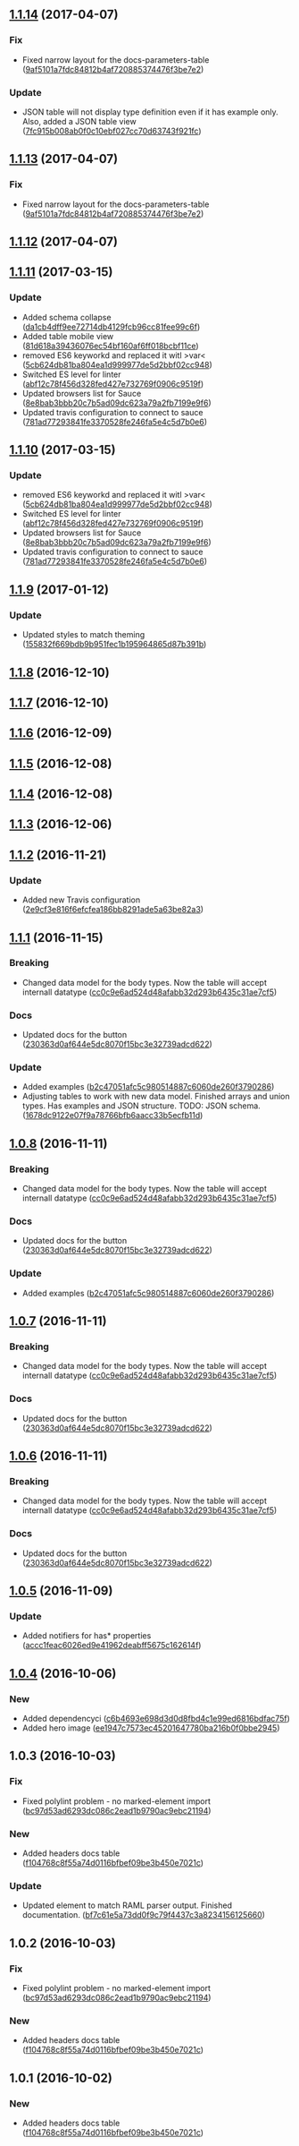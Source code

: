 <a name="1.1.14"></a>
## [1.1.14](https://github.com/advanced-rest-client/docs-parameters-table/compare/1.1.11...v1.1.14) (2017-04-07)


### Fix

* Fixed narrow layout for the docs-parameters-table ([9af5101a7fdc84812b4af720885374476f3be7e2](https://github.com/advanced-rest-client/docs-parameters-table/commit/9af5101a7fdc84812b4af720885374476f3be7e2))

### Update

* JSON table will not display type definition even if it has example only. Also, added a JSON table view ([7fc915b008ab0f0c10ebf027cc70d63743f921fc](https://github.com/advanced-rest-client/docs-parameters-table/commit/7fc915b008ab0f0c10ebf027cc70d63743f921fc))



<a name="1.1.13"></a>
## [1.1.13](https://github.com/advanced-rest-client/docs-parameters-table/compare/1.1.11...v1.1.13) (2017-04-07)


### Fix

* Fixed narrow layout for the docs-parameters-table ([9af5101a7fdc84812b4af720885374476f3be7e2](https://github.com/advanced-rest-client/docs-parameters-table/commit/9af5101a7fdc84812b4af720885374476f3be7e2))



<a name="1.1.12"></a>
## [1.1.12](https://github.com/advanced-rest-client/docs-parameters-table/compare/1.1.11...v1.1.12) (2017-04-07)




<a name="1.1.11"></a>
## [1.1.11](https://github.com/advanced-rest-client/docs-parameters-table/compare/1.1.9...v1.1.11) (2017-03-15)


### Update

* Added schema collapse ([da1cb4dff9ee72714db4129fcb96cc81fee99c6f](https://github.com/advanced-rest-client/docs-parameters-table/commit/da1cb4dff9ee72714db4129fcb96cc81fee99c6f))
* Added table mobile view ([81d618a39436076ec54bf160af6ff018bcbf11ce](https://github.com/advanced-rest-client/docs-parameters-table/commit/81d618a39436076ec54bf160af6ff018bcbf11ce))
* removed ES6 keyworkd and replaced it witl >var< ([5cb624db81ba804ea1d999977de5d2bbf02cc948](https://github.com/advanced-rest-client/docs-parameters-table/commit/5cb624db81ba804ea1d999977de5d2bbf02cc948))
* Switched ES level for linter ([abf12c78f456d328fed427e732769f0906c9519f](https://github.com/advanced-rest-client/docs-parameters-table/commit/abf12c78f456d328fed427e732769f0906c9519f))
* Updated browsers list for Sauce ([8e8bab3bbb20c7b5ad09dc623a79a2fb7199e9f6](https://github.com/advanced-rest-client/docs-parameters-table/commit/8e8bab3bbb20c7b5ad09dc623a79a2fb7199e9f6))
* Updated travis configuration to connect to sauce ([781ad77293841fe3370528fe246fa5e4c5d7b0e6](https://github.com/advanced-rest-client/docs-parameters-table/commit/781ad77293841fe3370528fe246fa5e4c5d7b0e6))



<a name="1.1.10"></a>
## [1.1.10](https://github.com/advanced-rest-client/docs-parameters-table/compare/1.1.9...v1.1.10) (2017-03-15)


### Update

* removed ES6 keyworkd and replaced it witl >var< ([5cb624db81ba804ea1d999977de5d2bbf02cc948](https://github.com/advanced-rest-client/docs-parameters-table/commit/5cb624db81ba804ea1d999977de5d2bbf02cc948))
* Switched ES level for linter ([abf12c78f456d328fed427e732769f0906c9519f](https://github.com/advanced-rest-client/docs-parameters-table/commit/abf12c78f456d328fed427e732769f0906c9519f))
* Updated browsers list for Sauce ([8e8bab3bbb20c7b5ad09dc623a79a2fb7199e9f6](https://github.com/advanced-rest-client/docs-parameters-table/commit/8e8bab3bbb20c7b5ad09dc623a79a2fb7199e9f6))
* Updated travis configuration to connect to sauce ([781ad77293841fe3370528fe246fa5e4c5d7b0e6](https://github.com/advanced-rest-client/docs-parameters-table/commit/781ad77293841fe3370528fe246fa5e4c5d7b0e6))



<a name="1.1.9"></a>
## [1.1.9](https://github.com/advanced-rest-client/docs-parameters-table/compare/1.1.8...v1.1.9) (2017-01-12)


### Update

* Updated styles to match theming ([155832f669bdb9b951fec1b195964865d87b391b](https://github.com/advanced-rest-client/docs-parameters-table/commit/155832f669bdb9b951fec1b195964865d87b391b))



<a name="1.1.8"></a>
## [1.1.8](https://github.com/advanced-rest-client/docs-parameters-table/compare/1.1.7...v1.1.8) (2016-12-10)




<a name="1.1.7"></a>
## [1.1.7](https://github.com/advanced-rest-client/docs-parameters-table/compare/1.1.6...v1.1.7) (2016-12-10)




<a name="1.1.6"></a>
## [1.1.6](https://github.com/advanced-rest-client/docs-parameters-table/compare/1.1.5...v1.1.6) (2016-12-09)




<a name="1.1.5"></a>
## [1.1.5](https://github.com/advanced-rest-client/docs-parameters-table/compare/1.1.4...v1.1.5) (2016-12-08)




<a name="1.1.4"></a>
## [1.1.4](https://github.com/advanced-rest-client/docs-parameters-table/compare/1.1.3...v1.1.4) (2016-12-08)




<a name="1.1.3"></a>
## [1.1.3](https://github.com/advanced-rest-client/docs-parameters-table/compare/1.1.2...v1.1.3) (2016-12-06)




<a name="1.1.2"></a>
## [1.1.2](https://github.com/advanced-rest-client/docs-parameters-table/compare/1.1.1...v1.1.2) (2016-11-21)


### Update

* Added new Travis configuration ([2e9cf3e816f6efcfea186bb8291ade5a63be82a3](https://github.com/advanced-rest-client/docs-parameters-table/commit/2e9cf3e816f6efcfea186bb8291ade5a63be82a3))



<a name="1.1.1"></a>
## [1.1.1](https://github.com/advanced-rest-client/docs-parameters-table/compare/1.0.5...v1.1.1) (2016-11-15)


### Breaking

* Changed data model for the body types. Now the table will accept internall datatype ([cc0c9e6ad524d48afabb32d293b6435c31ae7cf5](https://github.com/advanced-rest-client/docs-parameters-table/commit/cc0c9e6ad524d48afabb32d293b6435c31ae7cf5))

### Docs

* Updated docs for the button ([230363d0af644e5dc8070f15bc3e32739adcd622](https://github.com/advanced-rest-client/docs-parameters-table/commit/230363d0af644e5dc8070f15bc3e32739adcd622))

### Update

* Added examples ([b2c47051afc5c980514887c6060de260f3790286](https://github.com/advanced-rest-client/docs-parameters-table/commit/b2c47051afc5c980514887c6060de260f3790286))
* Adjusting tables to work with new data model. Finished arrays and union types. Has examples and JSON structure. TODO: JSON schema. ([1678dc9122e07f9a78766bfb6aacc33b5ecfb11d](https://github.com/advanced-rest-client/docs-parameters-table/commit/1678dc9122e07f9a78766bfb6aacc33b5ecfb11d))



<a name="1.0.8"></a>
## [1.0.8](https://github.com/advanced-rest-client/docs-parameters-table/compare/1.0.5...v1.0.8) (2016-11-11)


### Breaking

* Changed data model for the body types. Now the table will accept internall datatype ([cc0c9e6ad524d48afabb32d293b6435c31ae7cf5](https://github.com/advanced-rest-client/docs-parameters-table/commit/cc0c9e6ad524d48afabb32d293b6435c31ae7cf5))

### Docs

* Updated docs for the button ([230363d0af644e5dc8070f15bc3e32739adcd622](https://github.com/advanced-rest-client/docs-parameters-table/commit/230363d0af644e5dc8070f15bc3e32739adcd622))

### Update

* Added examples ([b2c47051afc5c980514887c6060de260f3790286](https://github.com/advanced-rest-client/docs-parameters-table/commit/b2c47051afc5c980514887c6060de260f3790286))



<a name="1.0.7"></a>
## [1.0.7](https://github.com/advanced-rest-client/docs-parameters-table/compare/1.0.5...v1.0.7) (2016-11-11)


### Breaking

* Changed data model for the body types. Now the table will accept internall datatype ([cc0c9e6ad524d48afabb32d293b6435c31ae7cf5](https://github.com/advanced-rest-client/docs-parameters-table/commit/cc0c9e6ad524d48afabb32d293b6435c31ae7cf5))

### Docs

* Updated docs for the button ([230363d0af644e5dc8070f15bc3e32739adcd622](https://github.com/advanced-rest-client/docs-parameters-table/commit/230363d0af644e5dc8070f15bc3e32739adcd622))



<a name="1.0.6"></a>
## [1.0.6](https://github.com/advanced-rest-client/docs-parameters-table/compare/1.0.5...v1.0.6) (2016-11-11)


### Breaking

* Changed data model for the body types. Now the table will accept internall datatype ([cc0c9e6ad524d48afabb32d293b6435c31ae7cf5](https://github.com/advanced-rest-client/docs-parameters-table/commit/cc0c9e6ad524d48afabb32d293b6435c31ae7cf5))

### Docs

* Updated docs for the button ([230363d0af644e5dc8070f15bc3e32739adcd622](https://github.com/advanced-rest-client/docs-parameters-table/commit/230363d0af644e5dc8070f15bc3e32739adcd622))



<a name="1.0.5"></a>
## [1.0.5](https://github.com/advanced-rest-client/docs-parameters-table/compare/1.0.4...v1.0.5) (2016-11-09)


### Update

* Added notifiers for has* properties ([accc1feac6026ed9e41962deabff5675c162614f](https://github.com/advanced-rest-client/docs-parameters-table/commit/accc1feac6026ed9e41962deabff5675c162614f))



<a name="1.0.4"></a>
## [1.0.4](https://github.com/advanced-rest-client/docs-parameters-table/compare/1.0.3...v1.0.4) (2016-10-06)


### New

* Added dependencyci ([c6b4693e698d3d0d8fbd4c1e99ed6816bdfac75f](https://github.com/advanced-rest-client/docs-parameters-table/commit/c6b4693e698d3d0d8fbd4c1e99ed6816bdfac75f))
* Added hero image ([ee1947c7573ec45201647780ba216b0f0bbe2945](https://github.com/advanced-rest-client/docs-parameters-table/commit/ee1947c7573ec45201647780ba216b0f0bbe2945))



<a name="1.0.3"></a>
## 1.0.3 (2016-10-03)


### Fix

* Fixed polylint problem - no marked-element import ([bc97d53ad6293dc086c2ead1b9790ac9ebc21194](https://github.com/advanced-rest-client/docs-parameters-table/commit/bc97d53ad6293dc086c2ead1b9790ac9ebc21194))

### New

* Added headers docs table ([f104768c8f55a74d0116bfbef09be3b450e7021c](https://github.com/advanced-rest-client/docs-parameters-table/commit/f104768c8f55a74d0116bfbef09be3b450e7021c))

### Update

* Updated element to match RAML parser output. Finished documentation. ([bf7c61e5a73dd0f9c79f4437c3a8234156125660](https://github.com/advanced-rest-client/docs-parameters-table/commit/bf7c61e5a73dd0f9c79f4437c3a8234156125660))



<a name="1.0.2"></a>
## 1.0.2 (2016-10-03)


### Fix

* Fixed polylint problem - no marked-element import ([bc97d53ad6293dc086c2ead1b9790ac9ebc21194](https://github.com/advanced-rest-client/docs-parameters-table/commit/bc97d53ad6293dc086c2ead1b9790ac9ebc21194))

### New

* Added headers docs table ([f104768c8f55a74d0116bfbef09be3b450e7021c](https://github.com/advanced-rest-client/docs-parameters-table/commit/f104768c8f55a74d0116bfbef09be3b450e7021c))



<a name="1.0.1"></a>
## 1.0.1 (2016-10-02)


### New

* Added headers docs table ([f104768c8f55a74d0116bfbef09be3b450e7021c](https://github.com/advanced-rest-client/docs-parameters-table/commit/f104768c8f55a74d0116bfbef09be3b450e7021c))




